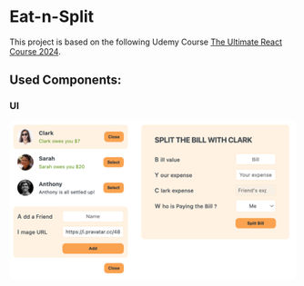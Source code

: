 # Eat-n-Split

This project is based on the following Udemy Course [The Ultimate React Course 2024](https://www.udemy.com/course/the-ultimate-react-course).

## Used Components:



### UI 

![The UI](https://raw.githubusercontent.com/slevinas/React-Split-Bill/main/public/eat-n-split-ui.png)
